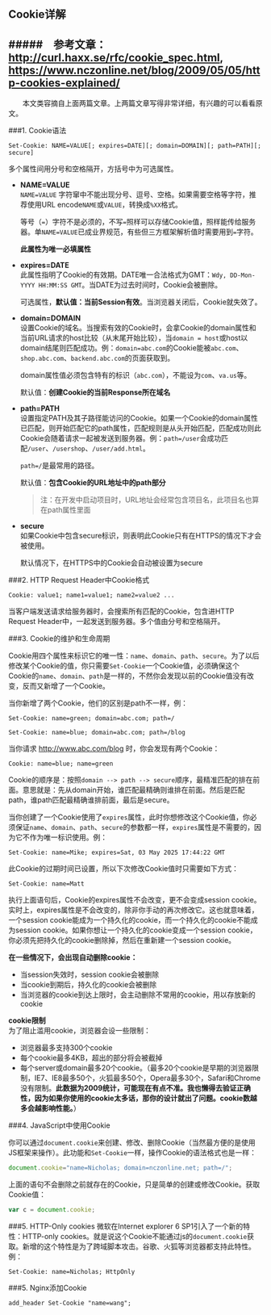 ## Cookie详解

#####　参考文章：<http://curl.haxx.se/rfc/cookie_spec.html>, <https://www.nczonline.net/blog/2009/05/05/http-cookies-explained/>
---

　　本文类容摘自上面两篇文章。上两篇文章写得非常详细，有兴趣的可以看看原文。

###1. Cookie语法

```
Set-Cookie: NAME=VALUE[; expires=DATE][; domain=DOMAIN][; path=PATH][; secure]
```
多个属性间用分号和空格隔开，方括号中为可选属性。

*  **NAME=VALUE**  
   `NAME=VALUE` 字符窜中不能出现分号、逗号、空格。如果需要空格等字符，推荐使用URL encode`NAME`或`VALUE`，转换成`%XX`格式。  
   
   等号（`=`）字符不是必须的，不写`=`照样可以存储Cookie值，照样能传给服务器。单`NAME=VALUE`已成业界规范，有些但三方框架解析值时需要用到`=`字符。
   
   **此属性为唯一必填属性**
   
*  **expires=DATE**  
   此属性指明了Cookie的有效期。DATE唯一合法格式为GMT：`Wdy, DD-Mon-YYYY HH:MM:SS GMT`。当DATE为过去时间时，Cookie会被删除。
   
   可选属性，**默认值：当前Session有效**。当浏览器关闭后，Cookie就失效了。
   
*  **domain=DOMAIN**  
   设置Cookie的域名。当搜索有效的Cookie时，会拿Cookie的domain属性和当前URL请求的host比较（从末尾开始比较），当`domain = host`或host以domain结尾则匹配成功。例：`domain=abc.com`的Cookie能被`abc.com`、`shop.abc.com`、`backend.abc.com`的页面获取到。
   
   domain属性值必须包含特有的标识（`abc.com`），不能设为`com`、`va.us`等。
   
   默认值：**创建Cookie的当前Response所在域名**
   
*  **path=PATH**  
   设置指定PATH及其子路径能访问的Cookie。如果一个Cookie的domain属性已匹配，则开始匹配它的path属性，匹配规则是从头开始匹配，匹配成功则此Cookie会随着请求一起被发送到服务器。例：`path=/user`会成功匹配`/user`、`/usershop`、`/user/add.html`。
   
   `path=/`是最常用的路径。
   
   默认值：**包含Cookie的URL地址中的path部分**
   
   > 注：在开发中启动项目时，URL地址会经常包含项目名，此项目名也算在path属性里面

*  **secure**  
   如果Cookie中包含secure标识，则表明此Cookie只有在HTTPS的情况下才会被使用。
   
   默认情况下，在HTTPS中的Cookie会自动被设置为secure

###2. HTTP Request Header中Cookie格式

```
Cookie: value1; name1=value1; name2=value2 ...
```

当客户端发送请求给服务器时，会搜索所有匹配的Cookie，包含进HTTP Request Header中，一起发送到服务器。多个值由分号和空格隔开。

###3. Cookie的维护和生命周期

Cookie用四个属性来标识它的唯一性：`name`、`domain`、`path`、`secure`。为了以后修改某个Cookie的值，你只需要`Set-Cookie`一个Cookie值，必须确保这个Cookie的`name`、`domain`、`path`是一样的，不然你会发现以前的Cookie值没有改变，反而又新增了一个Cookie。

当你新增了两个Cookie，他们的区别是path不一样，例：

```
Set-Cookie: name=green; domain=abc.com; path=/

Set-Cookie: name=blue; domain=abc.com; path=/blog
```

当你请求 <http://www.abc.com/blog> 时，你会发现有两个Cookie：

```
Cookie: name=blue; name=green
```

Cookie的顺序是：按照`domain --> path --> secure`顺序，最精准匹配的排在前面。意思就是：先从domain开始，谁匹配最精确则谁排在前面。然后是匹配path，谁path匹配最精确谁排前面，最后是secure。

当你创建了一个Cookie使用了`expires`属性，此时你想修改这个Cookie值，你必须保证`name`、`domain`、`path`、`secure`的参数都一样，`expires`属性是不需要的，因为它不作为唯一标识使用。例：

```
Set-Cookie: name=Mike; expires=Sat, 03 May 2025 17:44:22 GMT
```

此Cookie的过期时间已设置，所以下次修改Cookie值时只需要如下方式：

```
Set-Cookie: name=Matt
```

执行上面语句后，Cookie的expires属性不会改变，更不会变成session cookie。实时上，expires属性是不会改变的，除非你手动的再次修改它。这也就意味着，一个session cookie能成为一个持久化的cookie，而一个持久化的cookie不能成为session cookie。如果你想让一个持久化的cookie变成一个session cookie，你必须先把持久化的cookie删除掉，然后在重新建一个session cookie。

**在一些情况下，会出现自动删除cookie：**
* 当session失效时，session cookie会被删除
* 当cookie到期后，持久化的cookie会被删除
* 当浏览器的cookie到达上限时，会主动删除不常用的cookie，用以存放新的cookie

**cookie限制**  
为了阻止滥用cookie，浏览器会设一些限制：
* 浏览器最多支持300个cookie
* 每个cookie最多4KB，超出的部分将会被截掉
* 每个server或domain最多20个cookie。（最多20个cookie是早期的浏览器限制，IE7、IE8最多50个，火狐最多50个，Opera最多30个，Safari和Chrome没有限制。**此数据为2009统计，可能现在有点不准。我也懒得去验证正确性，因为如果你使用的cookie太多话，那你的设计就出了问题。cookie数越多会越影响性能。**）


###4. JavaScript中使用Cookie

你可以通过`document.cookie`来创建、修改、删除Cookie（当然最方便的是使用JS框架来操作）。此功能和`Set-Cookie`一样，操作Cookie的语法格式也是一样：

```javascript
document.cookie="name=Nicholas; domain=nczonline.net; path=/";
```

上面的语句不会删除之前就存在的Cookie，只是简单的创建或修改Cookie。获取Cookie值：

```javascript
var c = document.cookie;
```

###5. HTTP-Only cookies
微软在Internet explorer 6 SP1引入了一个新的特性：HTTP-only cookies。就是说这个Cookie不能通过js的`document.cookie`获取。新增的这个特性是为了跨域脚本攻击。谷歌、火狐等浏览器都支持此特性。例：

```
Set-Cookie: name=Nicholas; HttpOnly
```

###5. Nginx添加Cookie

```nginx
add_header Set-Cookie "name=wang";
```
